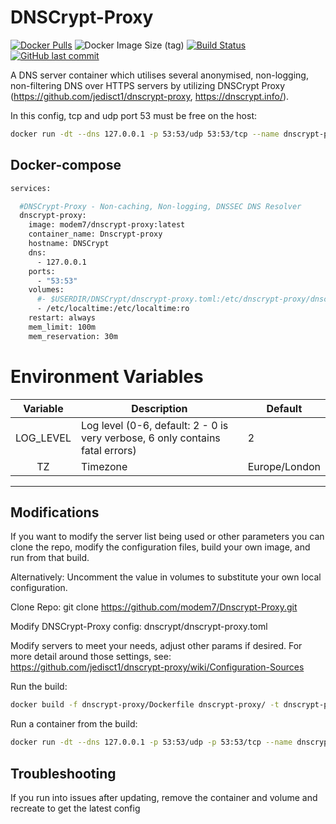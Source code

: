 # DNSCrypt-Proxy

[![Docker Pulls](https://img.shields.io/docker/pulls/modem7/dnscrypt-proxy)](https://hub.docker.com/r/modem7/dnscrypt-proxy) 
![Docker Image Size (tag)](https://img.shields.io/docker/image-size/modem7/dnscrypt-proxy/latest) 
[![Build Status](https://drone.modem7.com/api/badges/modem7/Dnscrypt-Proxy/status.svg)](https://drone.modem7.com/modem7/Dnscrypt-Proxy) 
[![GitHub last commit](https://img.shields.io/github/last-commit/modem7/Dnscrypt-Proxy)](https://github.com/modem7/Dnscrypt-Proxy)

A DNS server container which utilises several anonymised, non-logging, non-filtering DNS over HTTPS servers by utilizing DNSCrypt Proxy (https://github.com/jedisct1/dnscrypt-proxy, https://dnscrypt.info/).

In this config, tcp and udp port 53 must be free on the host:

```bash
docker run -dt --dns 127.0.0.1 -p 53:53/udp 53:53/tcp --name dnscrypt-proxy --restart unless-stopped modem7/dnscrypt-proxy
```

## Docker-compose
```bash
services:

  #DNSCrypt-Proxy - Non-caching, Non-logging, DNSSEC DNS Resolver
  dnscrypt-proxy:
    image: modem7/dnscrypt-proxy:latest
    container_name: Dnscrypt-proxy
    hostname: DNSCrypt
    dns:
      - 127.0.0.1
    ports:
      - "53:53"
    volumes:
      #- $USERDIR/DNSCrypt/dnscrypt-proxy.toml:/etc/dnscrypt-proxy/dnscrypt-proxy.toml # Uncomment if you want to define your own dnscrypt-proxy.toml file
      - /etc/localtime:/etc/localtime:ro
    restart: always
    mem_limit: 100m
    mem_reservation: 30m
```

# Environment Variables
| Variable | Description | Default |
| :----: | --- | --- |
| LOG_LEVEL | Log level (0-6, default: 2 - 0 is very verbose, 6 only contains fatal errors) | 2 |
| TZ | Timezone | Europe/London |


---------------

## Modifications
If you want to modify the server list being used or other parameters you can clone the repo, modify the configuration files, build your own image, and run from that build.

Alternatively: Uncomment the value in volumes to substitute your own local configuration.

Clone Repo:
git clone https://github.com/modem7/Dnscrypt-Proxy.git

Modify DNSCrypt-Proxy config:
dnscrypt/dnscrypt-proxy.toml

Modify servers to meet your needs, adjust other params if desired.  For more detail around those settings, see: https://github.com/jedisct1/dnscrypt-proxy/wiki/Configuration-Sources

Run the build:
```bash
docker build -f dnscrypt-proxy/Dockerfile dnscrypt-proxy/ -t dnscrypt-proxy-build
```

Run a container from the build:
```bash
docker run -dt --dns 127.0.0.1 -p 53:53/udp -p 53:53/tcp --name dnscrypt-proxy --restart unless-stopped dnscrypt-proxy-build
```

## Troubleshooting
If you run into issues after updating, remove the container and volume and recreate to get the latest config
